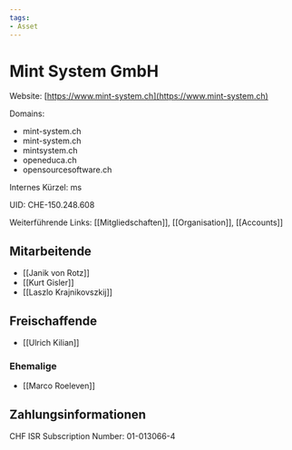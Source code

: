 ```yaml
---
tags:
- Asset
---
```

# Mint System GmbH

Website: [https://www.mint-system.ch](https://www.mint-system.ch)

Domains:

- mint-system.ch
- mint-system.ch
- mintsystem.ch
- openeduca.ch
- opensourcesoftware.ch

Internes Kürzel: ms

UID: CHE-150.248.608

Weiterführende Links: [[Mitgliedschaften]], [[Organisation]], [[Accounts]]

## Mitarbeitende

* [[Janik von Rotz]]
* [[Kurt Gisler]]
* [[Laszlo Krajnikovszkij]]

## Freischaffende

* [[Ulrich Kilian]]

### Ehemalige

* [[Marco Roeleven]]

## Zahlungsinformationen

CHF ISR Subscription Number: 01-013066-4

